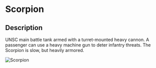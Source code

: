 # Scorpion

## Description

UNSC main battle tank armed with a turret-mounted heavy cannon. A passenger can use a heavy machine gun to deter infantry threats. The Scorpion is slow, but heavily armored.

![Scorpion](../../../.gitbook/assets/images/objects/gameplay/vehicles/scorpion.png)
